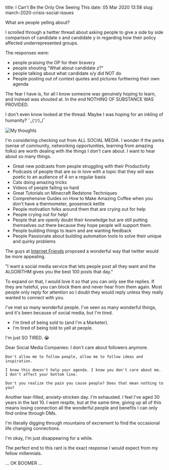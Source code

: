 title: I Can't Be the Only One Seeing This
date: 05 Mar 2020 13:58
slug: march-2020-crisis-social-issues

What are people yelling about?

I scrolled through a twitter thread about asking people to give a side by side comparison of candidate x and candidate y in regarding how their policy affected underrepresented groups. 

The responses were:

- people praising the OP for their bravery
- people shouting "What about candidate z?"
- people talking about what candidate x/y did NOT do
- People posting out of context quotes and pictures furthering their own agenda

The fear I have is, for all I know someone was genuinely hoping to learn, and instead was shouted at. In the end NOTHING OF SUBSTANCE WAS PROVIDED.

I don't even know looked at the thread. Maybe I was hoping for an inkling of humanity? ¯\_(ツ)_/¯

![My thoughts](https://media1.giphy.com/media/ZbUOH7pbDiNSmU1x4o/giphy.gif)

I'm considering checking out from ALL SOCIAL MEDIA. I wonder if the perks (sense of community, networking opportunities, learning from amazing folks) are worth dealing with the things I don't care about. I want to hear about so many things. 

- Great new podcasts from people struggling with their Productivity
- Podcasts of people that are so in love with a topic that they will wax poetic to an audience of 4 on a regular basis
- Cats doing amazing tricks
- Videos of people failing so hard
- Great Tutorials on Minecraft Redstone Techniques
- Comprehensive Guides on How to Make Amazing Coffee when you don't have a thermometer, gooseneck kettle
- People motivation folks around them that are crying out for help
- People crying out for help!
- People that are openly doubt their knowledge but are still putting themselves out there because they hope people will support them.
- People building things to learn and are wanting feedback
- People Passionate about building automation tools to solve their unique and quirky problems

The guys at [Internet Friends](https://internetfriends.show) proposed a wonderful way that twitter would be more appealing.

"I want a social media service that lets people post all they want and the ALGORITHM gives you the best 100 posts that day."

To expand on that, I would love it so that you can only see the replies. If they are hateful, you can block them and never hear from them again. Most people only reply for attention so I doubt they would reply unless they really wanted to connect with you.

I've met so many wonderful people. I've seen so many wonderful things, and it's been because of social media, but I'm tired.

- I'm tired of being sold to (and I'm a Marketer). 
- I'm tired of being told to yell at people. 
 
I'm just SO TIRED. 😭

Dear Social Media Companies:
	I don't care about followers anymore.

	Don't allow me to follow people, allow me to follow ideas and inspiration. 

	I know this doesn't help your agenda. I know you don't care about me. I don't affect your bottom line. 

	Don't you realize the pain you cause people? Does that mean nothing to you?

Another tear-filled, anxiety-stricken day. I'm exhausted. I feel I've aged 30 years in the last 10. I want respite, but at the same time, giving up all of this means losing connection all the wonderful people and benefits I can only find online through DMs. 

I'm literally digging through mountains of excrement to find the occasional life changing connections.


I'm okay, I'm just disappearing for a while.

The perfect end to this rant is the exact response I would expect from my fellow millennials. 

... OK BOOMER ...
